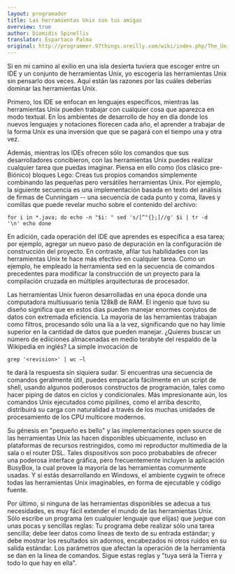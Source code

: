 ```yaml
---
layout: programador
title: Las herramientas Unix son tus amigas
overview: true
author: Diomidis Spinellis
translator: Espartaco Palma
original: http://programmer.97things.oreilly.com/wiki/index.php/The_Unix_Tools_Are_Your_Friends
---
```


Si en mi camino al exilio en una isla desierta tuviera que escoger entre
un IDE y un conjunto de herramientas Unix, yo escogería las herramientas
Unix sin pensarlo dos veces. Aquí están las razones por las cuáles
deberías dominar las herramientas Unix.

Primero, los IDE se enfocan en lenguajes específicos, mientras las
herramientas Unix pueden trabajar con cualquier cosa que aparezca en
modo textual. En ĺos ambientes de desarrollo de hoy en día donde los
nuevos lenguajes y notaciones florecen cada año, el aprender a trabajar
de la forma Unix es una inversión que que se pagará con el tiempo una y
otra vez.


Además, mientras los IDEs ofrecen sólo los comandos que sus
desarrolladores concibieron, con las herramientas Unix puedes realizar
cualquier tarea que puedas imaginar. Piensa en ello como (los clásico
pre-Biónico) bloques Lego: Creas tus propios comandos simplemente
combinando las pequeñas pero versátiles herramientas Unix. Por ejemplo,
la siguiente secuencia es una implementación basada en texto del
análisis de firmas de Cunningam -- una secuencia de cada punto y coma,
llaves y comillas que puede revelar mucho sobre el contenido del
archivo:

    for i in *.java; do echo -n "$i: " sed 's/[^"{};]//g' $i | tr -d
    '\n' echo done

En adición, cada operación del IDE que aprendes es específica a esa
tarea; por ejemplo, agregar un nuevo paso de depuración en la
configuración de construcción del proyecto. En contraste, afilar tus
habilidades con las herramientas Unix te hace más efectivo en cualquier
tarea. Como un ejemplo, he empleado la herramienta sed en la secuencia
de comandos precedentes para modificar la construcción de un proyecto
para la compilación cruzada en múltiples arquitecturas de procesador.

Las herramientas Unix fueron desarrolladas en una época donde una
computadora multiusuario tenía 128kB de RAM. El ingenio que tuvo su
diseño significa que en estos días pueden manejar enormes conjutos de
datos con extremada eficiencia. La mayoría de las herramientas trabajan
como filtros, procesando sólo una lía a la vez, significando que no hay
límie superior en la cantidad de datos que pueden manejar. ¿Quieres
buscar un número de ediiciones almacenadas en medio terabyte del
respaldo de la Wikipedia en inglés? La simple invocación de

    grep '<revision>' | wc –l

te dará la respuesta sin siquiera sudar. Si encuentras una secuencia de
comandos geralmente útil, puedes empacarla fácilmente en un script de
shell, usando algunos poderosos constructos de programación, tales como
hacer piping de datos en ciclos y condicionales. Más impresionante aún,
los comandos Unix ejecutados como pipilines, como el arriba descrito,
distribuirá su carga con naturalidad a través de los muchas unidades de
procesamiento de los CPU multicore modernos.

Su génesis en "pequeño es bello" y las implementaciones open source de
las herramientas Unix las hacen disponibles ubicuamente, incluso en
plataformas de recursos restringidos, como mi reproductor multimedia de
la sala o el router DSL. Tales dispositivos son poco probabables de
ofrecer una poderosa interface gráfica, pero frecuentemente incluyen la
aplicación BusyBox, la cual provee la mayoría de las herramientas
comunmente usadas. Y si estás desarrollando en Windows, el ambiente
cygwin te ofrece todas las herramientas Unix imaginables, en forma de
ejecutable y código fuente.

Por último, si ninguna de las herramientas disponibles se adecua a tus
necesidades, es muy fácil extender el mundo de las herramientas Unix.
Sólo escribe un programa (en cualquier lenguaje que elijas)  que juegue
con unas pocas y sencillas reglas: Tu programa debe realizar sólo una
tarea sencilla; debe leer datos como líneas de texto de su entrada
estándar; y debe mostrar los resultados sin adornos, encabezados ni
otros ruidos en su salida estándar. Los parámetros que afectan la
operación de la herramienta se dan en la línea de comandos. Sigue estas
reglas y "tuya será la Tierra y todo lo que hay en ella".

